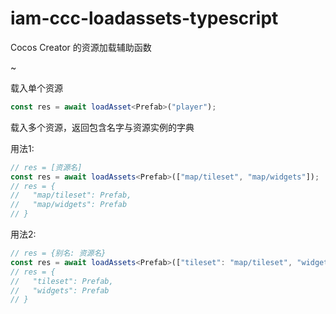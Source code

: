 # iam-ccc-loadassets-typescript

Cocos Creator 的资源加载辅助函数

~

载入单个资源

```typescript
const res = await loadAsset<Prefab>("player");
```

载入多个资源，返回包含名字与资源实例的字典

用法1:

```typescript
// res = [资源名]
const res = await loadAssets<Prefab>(["map/tileset", "map/widgets"]);
// res = {
//   "map/tileset": Prefab,
//   "map/widgets": Prefab
// }
```

用法2:

```typescript
// res = {别名: 资源名}
const res = await loadAssets<Prefab>(["tileset": "map/tileset", "widgets": "map/widgets"])
// res = {
//   "tileset": Prefab,
//   "widgets": Prefab
// }
```
